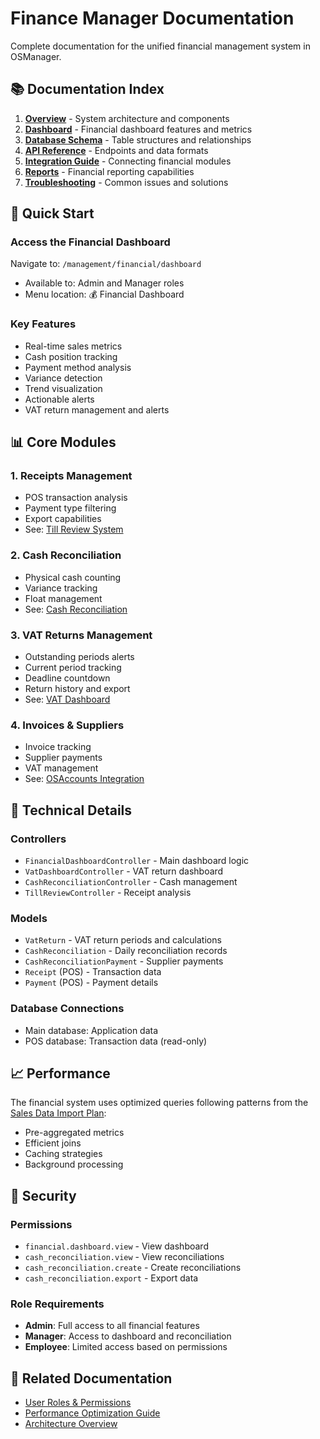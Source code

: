 # Finance Manager Documentation

Complete documentation for the unified financial management system in OSManager.

## 📚 Documentation Index

1. **[Overview](./overview.md)** - System architecture and components
2. **[Dashboard](./dashboard.md)** - Financial dashboard features and metrics
3. **[Database Schema](./database-schema.md)** - Table structures and relationships
4. **[API Reference](./api-reference.md)** - Endpoints and data formats
5. **[Integration Guide](./integration-guide.md)** - Connecting financial modules
6. **[Reports](./reports.md)** - Financial reporting capabilities
7. **[Troubleshooting](./troubleshooting.md)** - Common issues and solutions

## 🚀 Quick Start

### Access the Financial Dashboard
Navigate to: `/management/financial/dashboard`
- Available to: Admin and Manager roles
- Menu location: 💰 Financial Dashboard

### Key Features
- Real-time sales metrics
- Cash position tracking
- Payment method analysis
- Variance detection
- Trend visualization
- Actionable alerts
- VAT return management and alerts

## 📊 Core Modules

### 1. Receipts Management
- POS transaction analysis
- Payment type filtering
- Export capabilities
- See: [Till Review System](../management/receipts.md)

### 2. Cash Reconciliation
- Physical cash counting
- Variance tracking
- Float management
- See: [Cash Reconciliation](../features/cash-reconciliation.md)

### 3. VAT Returns Management
- Outstanding periods alerts
- Current period tracking
- Deadline countdown
- Return history and export
- See: [VAT Dashboard](../features/vat-dashboard.md)

### 4. Invoices & Suppliers
- Invoice tracking
- Supplier payments
- VAT management
- See: [OSAccounts Integration](../features/osaccounts-integration.md)

## 🔧 Technical Details

### Controllers
- `FinancialDashboardController` - Main dashboard logic
- `VatDashboardController` - VAT return dashboard
- `CashReconciliationController` - Cash management
- `TillReviewController` - Receipt analysis

### Models
- `VatReturn` - VAT return periods and calculations
- `CashReconciliation` - Daily reconciliation records
- `CashReconciliationPayment` - Supplier payments
- `Receipt` (POS) - Transaction data
- `Payment` (POS) - Payment details

### Database Connections
- Main database: Application data
- POS database: Transaction data (read-only)

## 📈 Performance

The financial system uses optimized queries following patterns from the [Sales Data Import Plan](../features/sales-data-import-plan.md):
- Pre-aggregated metrics
- Efficient joins
- Caching strategies
- Background processing

## 🔐 Security

### Permissions
- `financial.dashboard.view` - View dashboard
- `cash_reconciliation.view` - View reconciliations
- `cash_reconciliation.create` - Create reconciliations
- `cash_reconciliation.export` - Export data

### Role Requirements
- **Admin**: Full access to all financial features
- **Manager**: Access to dashboard and reconciliation
- **Employee**: Limited access based on permissions

## 📝 Related Documentation

- [User Roles & Permissions](../features/user-roles-permissions.md)
- [Performance Optimization Guide](../development/performance-optimization-guide.md)
- [Architecture Overview](../architecture/overview.md)
